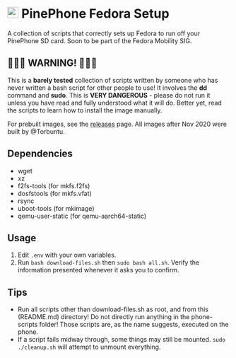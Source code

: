 # <img src="https://upload.wikimedia.org/wikipedia/commons/thumb/3/3f/Fedora_logo.svg/200px-Fedora_logo.svg.png" width="25" height="25"> PinePhone Fedora Setup

A collection of scripts that correctly sets up Fedora to run off your PinePhone SD card. Soon to be part of the Fedora Mobility SIG.

## **🚨🚨🚨 WARNING! 🚨🚨🚨** 
This is a **barely tested** collection of scripts written by someone who has never written a bash script for other people to use! It involves the **dd** command and **sudo**. This is **VERY DANGEROUS** - please do not run it unless you have read and fully understood what it will do. Better yet, read the scripts to learn how to install the image manually.

For prebuilt images, see the [releases](https://github.com/nikhiljha/pp-fedora-sdsetup/releases) page. All images after Nov 2020 were built by @Torbuntu.

## Dependencies

- wget
- xz
- f2fs-tools (for mkfs.f2fs)
- dosfstools (for mkfs.vfat)
- rsync
- uboot-tools (for mkimage)
- qemu-user-static (for qemu-aarch64-static)

## Usage

1. Edit `.env` with your own variables.
2. Run `bash download-files.sh` then `sudo bash all.sh`. Verify the information presented whenever it asks you to confirm.

## Tips

- Run all scripts other than download-files.sh as root, and from this (README.md) directory! Do not directly run anything in the phone-scripts folder! Those scripts are, as the name suggests, executed on the phone.
- If a script fails midway through, some things may still be mounted. `sudo ./cleanup.sh` will attempt to unmount everything.
